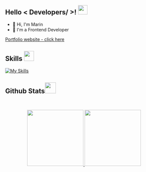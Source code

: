 <h2> Hello < Developers/ >! <img src = "https://raw.githubusercontent.com/MartinHeinz/MartinHeinz/master/wave.gif" width = 30px> </h1>
<p align='center'>
</p>

- 👋 Hi, I'm Marin
- 💼 I'm a Frontend Developer

[Portfolio website - click here](https://meet-marin.com)

<h2> Skills <img src = "https://media2.giphy.com/media/QssGEmpkyEOhBCb7e1/giphy.gif?cid=ecf05e47a0n3gi1bfqntqmob8g9aid1oyj2wr3ds3mg700bl&rid=giphy.gif" width = 32px> </h2>

[![My Skills](https://skillicons.dev/icons?i=vscode,html,css,bootstrap,tailwind,js,nodejs,react,redux,ts,mongodb)](https://skillicons.dev)

 

<h2> Github Stats<img src = "https://i.pinimg.com/originals/65/c4/f4/65c4f452571be1261e9c623f7da488ac.gif" width = 35px> </h2>
<br>

<p align="center">
<a href="https://github.com/Marin303">
  <img height="180em"  src="https://github-readme-stats.vercel.app/api?username=Marin303&show_icons=true&theme=algolia" />
  <img height="180em" src="https://github-readme-stats.vercel.app/api/top-langs/?username=Marin303&layout=compact&theme=algolia"/>
</a>
</p>
<br>

